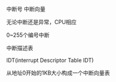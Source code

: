 中断号   中断向量



无论中断还是异常，CPU相应


0~255个编号中断



中断描述表


IDT(interrupt Descriptor Table IDT)

从地址0开始的1KB大小构成一个中断向量表



